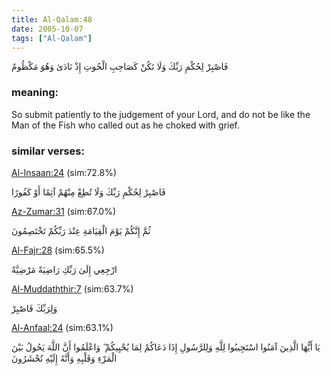 ```yaml
---
title: Al-Qalam:48
date: 2005-10-07
tags: ["Al-Qalam"]
---
```

فَاصْبِرْ لِحُكْمِ رَبِّكَ وَلَا تَكُنْ كَصَاحِبِ الْحُوتِ إِذْ نَادَىٰ وَهُوَ مَكْظُومٌ
### meaning: 
So submit patiently to the judgement of your Lord, and do not be like the Man of the Fish who called out as he choked with grief.
### similar verses: 

[Al-Insaan:24](/76/24) (sim:72.8%)

فَاصْبِرْ لِحُكْمِ رَبِّكَ وَلَا تُطِعْ مِنْهُمْ آثِمًا أَوْ كَفُورًا

[Az-Zumar:31](/39/31) (sim:67.0%)

ثُمَّ إِنَّكُمْ يَوْمَ الْقِيَامَةِ عِنْدَ رَبِّكُمْ تَخْتَصِمُونَ

[Al-Fajr:28](/89/28) (sim:65.5%)

ارْجِعِي إِلَىٰ رَبِّكِ رَاضِيَةً مَرْضِيَّةً

[Al-Muddaththir:7](/74/7) (sim:63.7%)

وَلِرَبِّكَ فَاصْبِرْ

[Al-Anfaal:24](/8/24) (sim:63.1%)

يَا أَيُّهَا الَّذِينَ آمَنُوا اسْتَجِيبُوا لِلَّهِ وَلِلرَّسُولِ إِذَا دَعَاكُمْ لِمَا يُحْيِيكُمْ ۖ وَاعْلَمُوا أَنَّ اللَّهَ يَحُولُ بَيْنَ الْمَرْءِ وَقَلْبِهِ وَأَنَّهُ إِلَيْهِ تُحْشَرُونَ
